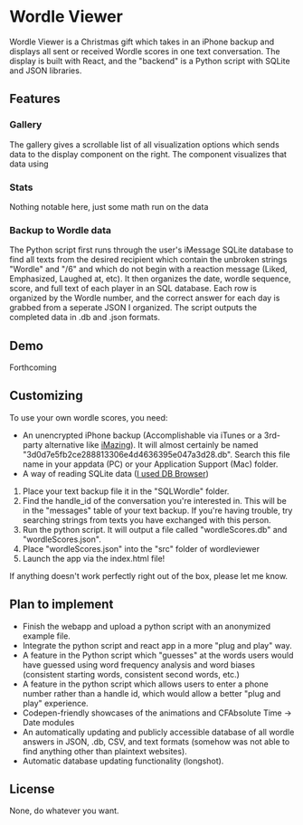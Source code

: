 # Wordle Viewer

Wordle Viewer is a Christmas gift which takes in an iPhone backup and displays all sent or received Wordle scores in one text conversation. The display is built with React, and the "backend" is a Python script with SQLite and JSON libraries. 

## Features

### Gallery
The gallery gives a scrollable list of all visualization options which sends data to the display component on the right. The component visualizes that data using 

### Stats
Nothing notable here, just some math run on the data

### Backup to Wordle data
The Python script first runs through the user's iMessage SQLite database to find all texts from the desired recipient which contain the unbroken strings "Wordle" and "/6" and which do not begin with a reaction message (Liked, Emphasized, Laughed at, etc). It then organizes the date, wordle sequence, score, and full text of each player in an SQL database. Each row is organized by the Wordle number, and the correct answer for each day is grabbed from a seperate JSON I organized. The script outputs the completed data in .db and .json formats.

## Demo

Forthcoming

## Customizing

To use your own wordle scores, you need:
* An unencrypted iPhone backup (Accomplishable via iTunes or a 3rd-party alternative like [iMazing](https://imazing.com/)). It will almost certainly be named "3d0d7e5fb2ce288813306e4d4636395e047a3d28.db". Search this file name in your appdata (PC) or your Application Support (Mac) folder.
* A way of reading SQLite data ([I used DB Browser](https://sqlitebrowser.org/))

1. Place your text backup file it in the "SQLWordle" folder.
2. Find the handle_id of the conversation you're interested in. This will be in the "messages" table of your text backup. If you're having trouble, try searching strings from texts you have exchanged with this person.
3. Run the python script. It will output a file called "wordleScores.db" and "wordleScores.json".
4. Place "wordleScores.json" into the "src" folder of wordleviewer
5. Launch the app via the index.html file!



If anything doesn't work perfectly right out of the box, please let me know. 


## Plan to implement

* Finish the webapp and upload a python script with an anonymized example file.
* Integrate the python script and react app in a more "plug and play" way.
* A feature in the Python script which "guesses" at the words users would have guessed using word frequency analysis and word biases (consistent starting words, consistent second words, etc.)
* A feature in the python script which allows users to enter a phone number rather than a handle id, which would allow a better "plug and play" experience.
* Codepen-friendly showcases of the animations and CFAbsolute Time -> Date modules
* An automatically updating and publicly accessible database of all wordle answers in JSON, .db, CSV, and text formats (somehow was not able to find anything other than plaintext websites).
* Automatic database updating functionality (longshot).

## License

None, do whatever you want.
